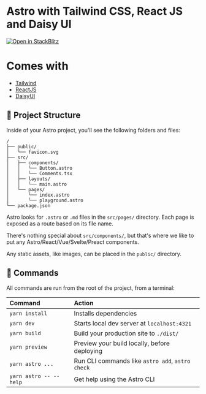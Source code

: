 # Astro with Tailwind CSS, React JS and Daisy UI

[![Open in StackBlitz](https://developer.stackblitz.com/img/open_in_stackblitz.svg)](https://stackblitz.com/~/github.com/mrlinnth/astro-template)

# Comes with

- [Tailwind](https://tailwindcss.com)
- [ReactJS](https://react.dev)
- [DaisyUI](https://daisyui.com)

## 🚀 Project Structure

Inside of your Astro project, you'll see the following folders and files:

```text
/
├── public/
│   └── favicon.svg
├── src/
│   ├── components/
│   │   └── Button.astro
│   │   └── Comments.tsx
│   ├── layouts/
│   │   └── main.astro
│   └── pages/
│       └── index.astro
│       └── playground.astro
└── package.json
```

Astro looks for `.astro` or `.md` files in the `src/pages/` directory. Each page is exposed as a route based on its file name.

There's nothing special about `src/components/`, but that's where we like to put any Astro/React/Vue/Svelte/Preact components.

Any static assets, like images, can be placed in the `public/` directory.

## 🧞 Commands

All commands are run from the root of the project, from a terminal:

| Command                | Action                                           |
| :--------------------- | :----------------------------------------------- |
| `yarn install`         | Installs dependencies                            |
| `yarn dev`             | Starts local dev server at `localhost:4321`      |
| `yarn build`           | Build your production site to `./dist/`          |
| `yarn preview`         | Preview your build locally, before deploying     |
| `yarn astro ...`       | Run CLI commands like `astro add`, `astro check` |
| `yarn astro -- --help` | Get help using the Astro CLI                     |
